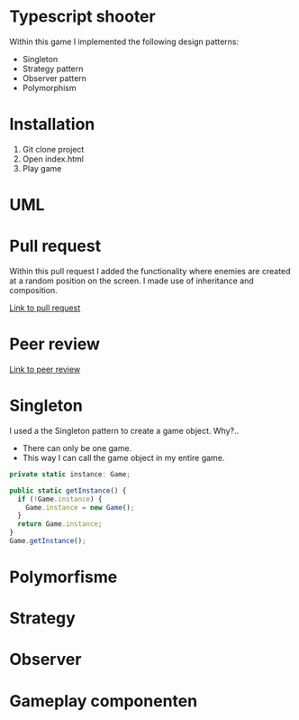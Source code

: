 # Typescript shooter
Within this game I implemented the following design patterns:

* Singleton
* Strategy pattern
* Observer pattern
* Polymorphism

# Installation
1. Git clone project
2. Open index.html
3. Play game

# UML 


# Pull request 
Within this pull request I added the functionality where enemies are created at a random position on the screen. I made use of inheritance and composition.

[Link to pull request](https://github.com/Fabiantjoeaon/programmeren-4-game/pull/1 "Take a look!")

# Peer review
[Link to peer review](https://github.com/Fabiantjoeaon/programmeren-4-game/issues/2 "Take a look!")

# Singleton
I used a the Singleton pattern to create a game object. Why?..
* There can only be one game.
* This way I can call the game object in my entire game.

```javascript
private static instance: Game;
```

```javascript
public static getInstance() {
  if (!Game.instance) {
    Game.instance = new Game();
  }
  return Game.instance;
}
Game.getInstance();
```

# Polymorfisme

# Strategy

# Observer

# Gameplay componenten